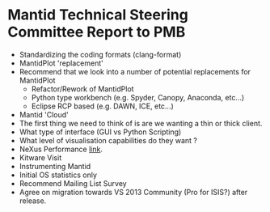 Mantid Technical Steering Committee Report to PMB
=================================================

* Standardizing the coding formats (clang-format)
* MantidPlot 'replacement'
 * Recommend that we look into a number of potential replacements for MantidPlot
   * Refactor/Rework of MantidPlot
   * Python type workbench (e.g. Spyder, Canopy, Anaconda, etc...)
   * Eclipse RCP based (e.g. DAWN, ICE, etc...)
* Mantid 'Cloud'
 * The first thing we need to think of is are we wanting a thin or thick client.
 * What type of interface (GUI vs Python Scripting)
 * What level of visualisation capabilities do they want ?
* NeXus Performance [link](https://github.com/OwenArnold/hdf5_vs_nexus/blob/master/read_results.md).
* Kitware Visit 
* Instrumenting Mantid
 * Initial OS statistics only
 * Recommend Mailing List Survey
* Agree on migration towards VS 2013 Community (Pro for ISIS?) after release.



